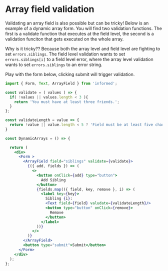 # Array field validation

Validating an array field is also possible but can be tricky! Below is an example of 
a dynamic array form. You will find two validation functions. The first is a validate
function that executes at the field level, the second is a validation funciton that gets 
executed on the whole array. 

Why is it tricky?? Because both the array level and field level are fighting to set 
`errors.siblings`. The field level validation wants to set `errors.siblings[i]` to a field
level error, where the array level validation wants to set `errors.siblings` to an error string. 

Play with the form below, clicking submit will trigger validation.

<!-- STORY -->

```jsx
import { Form, Text, ArrayField } from 'informed';

const validate = ( values ) => {
  if( !values || values.length < 3 ){
    return 'You must have at least three friends.';
  } 
};

const validateLength = value => {
  return !value || value.length < 5 ? 'Field must be at least five characters' : undefined;
}

const DynamicArrays = () => {

  return (
    <div>
      <Form >
        <ArrayField field="siblings" validate={validate}>
          {({ add, fields }) => (
            <>
              <button onClick={add} type="button">
                Add Sibling
              </button>
              {fields.map(({ field, key, remove }, i) => (
                <label key={key}>
                  Sibling {i}:
                  <Text field={field} valudate={validateLength}/>
                  <button type="button" onClick={remove}>
                    Remove
                  </button>
                </label>
              ))}
            </>
          )}
        </ArrayField>
        <button type="submit">Submit</button>
      </Form>
    </div>
  );
};
```
